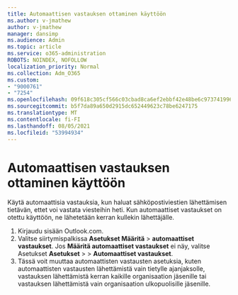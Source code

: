 ```yaml
---
title: Automaattisen vastauksen ottaminen käyttöön
ms.author: v-jmathew
author: v-jmathew
manager: dansimp
ms.audience: Admin
ms.topic: article
ms.service: o365-administration
ROBOTS: NOINDEX, NOFOLLOW
localization_priority: Normal
ms.collection: Adm_O365
ms.custom:
- "9000761"
- "7254"
ms.openlocfilehash: 09f618c305cf566c03cbad8ca6ef2ebbf42e48be6c97374199654005698053df
ms.sourcegitcommit: b5f7da89a650d2915dc652449623c78be6247175
ms.translationtype: MT
ms.contentlocale: fi-FI
ms.lasthandoff: 08/05/2021
ms.locfileid: "53994934"
---
```

# <a name="set-up-an-automatic-reply"></a>Automaattisen vastauksen ottaminen käyttöön

Käytä automaattisia vastauksia, kun haluat sähköpostiviestien lähettämisen tietävän, ettet voi vastata viesteihin heti. Kun automaattiset vastaukset on otettu käyttöön, ne lähetetään kerran kullekin lähettäjälle.

1. Kirjaudu sisään Outlook.com.
2. Valitse siirtymispalkissa **Asetukset Määritä**  >  **automaattiset vastaukset**. Jos **Määritä automaattiset vastaukset** ei näy, valitse Asetukset **Asetukset**  >    >  **Automaattiset vastaukset**.
3. Tässä voit muuttaa automaattisten vastausten asetuksia, kuten automaattisten vastausten lähettämistä vain tietylle ajanjaksolle, vastauksen lähettämistä kerran kaikille organisaation jäsenille tai vastauksen lähettämistä vain organisaation ulkopuolisille jäsenille.
